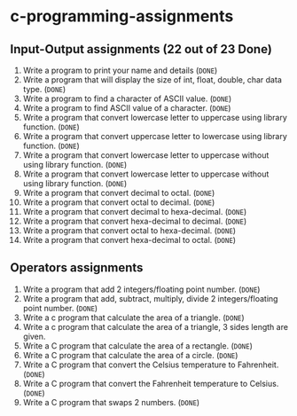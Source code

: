 # c-programming-assignments

## Input-Output assignments (22 out of 23 Done)

1. Write a program to print your name and details  (`DONE`)
2. Write a program that will display the size of int, float, double, char data type.  (`DONE`)
3. Write a program to find a character of ASCII value.  (`DONE`)
4. Write a program to find ASCII value of a character.  (`DONE`)
5. Write a program that convert lowercase letter to uppercase using library function.  (`DONE`)
6. Write a program that convert uppercase letter to lowercase using library function.  (`DONE`)
7. Write a program that convert lowercase letter to uppercase without using library function.  (`DONE`)
8. Write a program that convert lowercase letter to uppercase without using library function.  (`DONE`)
9. Write a program that convert decimal to octal.  (`DONE`)
10. Write a program that convert octal to decimal.  (`DONE`)
11. Write a program that convert decimal to hexa-decimal.  (`DONE`)
12. Write a program that convert hexa-decimal to decimal.  (`DONE`)
13. Write a program that convert octal to hexa-decimal.  (`DONE`)
14. Write a program that convert hexa-decimal to octal.  (`DONE`)

## Operators assignments

1. Write a program that add 2 integers/floating point number.  (`DONE`)
2. Write a program that add, subtract, multiply, divide 2 integers/floating point number.  (`DONE`)
3. Write a c program that calculate the area of a triangle.  (`DONE`)
4. Write a c program that calculate the area of a triangle, 3 sides length are given.
5. Write a C program that calculate the area of a rectangle.  (`DONE`)
6. Write a C program that calculate the area of a circle.  (`DONE`)
7. Write a C program that convert the Celsius temperature to Fahrenheit.  (`DONE`)
8. Write a C program that convert the Fahrenheit temperature to Celsius.  (`DONE`)
9. Write a C program that swaps 2 numbers.  (`DONE`)
